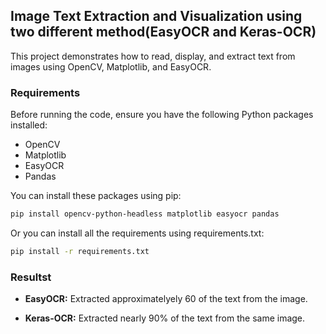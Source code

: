 ## Image Text Extraction and Visualization using two different method(EasyOCR and Keras-OCR)

This project demonstrates how to read, display, and extract text from images using OpenCV, Matplotlib, and EasyOCR.

### Requirements

Before running the code, ensure you have the following Python packages installed:

- OpenCV
- Matplotlib
- EasyOCR
- Pandas

You can install these packages using pip:

```sh
pip install opencv-python-headless matplotlib easyocr pandas
```

Or you can install all the requirements using requirements.txt:

```sh
pip install -r requirements.txt
```

### Resultst

- **EasyOCR:**
  Extracted approximatelyely 60 of the text from the image.
  
- **Keras-OCR:**
  Extracted nearly 90% of the text from the same image.

